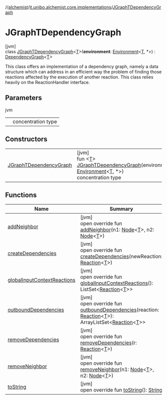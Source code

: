 //[alchemist](../../../index.md)/[it.unibo.alchemist.core.implementations](../index.md)/[JGraphTDependencyGraph](index.md)

# JGraphTDependencyGraph

[jvm]\
class [JGraphTDependencyGraph](index.md)<[T](index.md)>(**environment**: [Environment](../../it.unibo.alchemist.model.interfaces/-environment/index.md)<[T](index.md), *>) : [DependencyGraph](../../it.unibo.alchemist.core.interfaces/-dependency-graph/index.md)<[T](index.md)> 

This class offers an implementation of a dependency graph, namely a data structure which can address in an efficient way the problem of finding those reactions affected by the execution of another reaction. This class relies heavily on the ReactionHandler interface.

## Parameters

jvm

| | |
|---|---|
|  | <T> concentration type |

## Constructors

| | |
|---|---|
| [JGraphTDependencyGraph](-j-graph-t-dependency-graph.md) | [jvm]<br>fun <[T](index.md)> [JGraphTDependencyGraph](-j-graph-t-dependency-graph.md)(environment: [Environment](../../it.unibo.alchemist.model.interfaces/-environment/index.md)<[T](index.md), *>)<br><T> concentration type |

## Functions

| Name | Summary |
|---|---|
| [addNeighbor](add-neighbor.md) | [jvm]<br>open override fun [addNeighbor](add-neighbor.md)(n1: [Node](../../it.unibo.alchemist.model.interfaces/-node/index.md)<[T](index.md)>, n2: [Node](../../it.unibo.alchemist.model.interfaces/-node/index.md)<[T](index.md)>) |
| [createDependencies](create-dependencies.md) | [jvm]<br>open override fun [createDependencies](create-dependencies.md)(newReaction: [Reaction](../../it.unibo.alchemist.model.interfaces/-reaction/index.md)<[T](index.md)>) |
| [globalInputContextReactions](global-input-context-reactions.md) | [jvm]<br>open override fun [globalInputContextReactions](global-input-context-reactions.md)(): ListSet<[Reaction](../../it.unibo.alchemist.model.interfaces/-reaction/index.md)<[T](index.md)>> |
| [outboundDependencies](outbound-dependencies.md) | [jvm]<br>open override fun [outboundDependencies](outbound-dependencies.md)(reaction: [Reaction](../../it.unibo.alchemist.model.interfaces/-reaction/index.md)<[T](index.md)>): ArrayListSet<[Reaction](../../it.unibo.alchemist.model.interfaces/-reaction/index.md)<[T](index.md)>> |
| [removeDependencies](remove-dependencies.md) | [jvm]<br>open override fun [removeDependencies](remove-dependencies.md)(r: [Reaction](../../it.unibo.alchemist.model.interfaces/-reaction/index.md)<[T](index.md)>) |
| [removeNeighbor](remove-neighbor.md) | [jvm]<br>open override fun [removeNeighbor](remove-neighbor.md)(n1: [Node](../../it.unibo.alchemist.model.interfaces/-node/index.md)<[T](index.md)>, n2: [Node](../../it.unibo.alchemist.model.interfaces/-node/index.md)<[T](index.md)>) |
| [toString](to-string.md) | [jvm]<br>open override fun [toString](to-string.md)(): [String](https://kotlinlang.org/api/latest/jvm/stdlib/kotlin/-string/index.html) |
